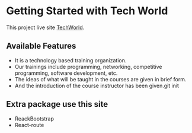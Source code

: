 # Getting Started with Tech World

This project live site [TechWorld](https://tech-world-bd.netlify.app/).

## Available Features

- It is a technology based training organization.
- Our trainings include programming, networking, competitive programming, software development, etc.
- The ideas of what will be taught in the courses are given in brief form.
- And the introduction of the course instructor has been given.git init

## Extra package use this site
- ReackBootstrap
- React-route